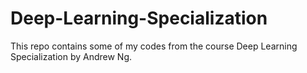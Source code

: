 # Deep-Learning-Specialization
This repo contains some of my codes from the course Deep Learning Specialization by Andrew Ng. 

